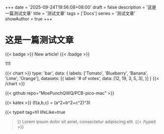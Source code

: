 +++
date = '2025-09-24T19:56:08+08:00'
draft = false
description = '这是一篇测试文章'
title = '测试文章'
tags = ['Docs']
series = '测试文章'
showAuthor = true
+++
# 这是一篇测试文章  

{{< badge >}}
New article!
{{< /badge >}}

111

{{< chart >}}
type: 'bar',
data: {
  labels: ['Tomato', 'Blueberry', 'Banana', 'Lime', 'Orange'],
  datasets: [{
    label: '# of votes',
    data: [12, 19, 3, 5, 3],
  }]
}
{{< /chart >}}

{{< github repo="MoePunchQWQ/PCB-pico-mac" >}}

{{< katex >}}
\(f(a,b,c) = (a^2+b^2+c^2)^3\)

{{< typeit 
  tag=h1
  lifeLike=true
>}}
Lorem ipsum dolor sit amet, 
consectetur adipiscing elit. 
{{< /typeit >}}